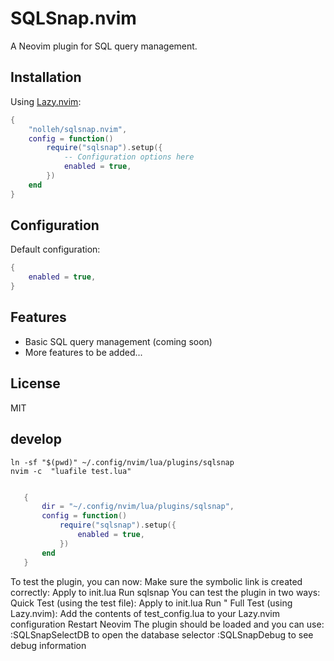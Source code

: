# SQLSnap.nvim

A Neovim plugin for SQL query management.

## Installation

Using [Lazy.nvim](https://github.com/folke/lazy.nvim):

```lua
{
    "nolleh/sqlsnap.nvim",
    config = function()
        require("sqlsnap").setup({
            -- Configuration options here
            enabled = true,
        })
    end
}
```

## Configuration

Default configuration:

```lua
{
    enabled = true,
}
```

## Features

- Basic SQL query management (coming soon)
- More features to be added...

## License

MIT

## develop

```
ln -sf "$(pwd)" ~/.config/nvim/lua/plugins/sqlsnap
nvim -c  "luafile test.lua"

```

```lua

   {
       dir = "~/.config/nvim/lua/plugins/sqlsnap",
       config = function()
           require("sqlsnap").setup({
               enabled = true,
           })
       end
   }

```



To test the plugin, you can now:
Make sure the symbolic link is created correctly:
Apply to init.lua
Run
sqlsnap
You can test the plugin in two ways:
Quick Test (using the test file):
Apply to init.lua
Run
"
Full Test (using Lazy.nvim):
Add the contents of test_config.lua to your Lazy.nvim configuration
Restart Neovim
The plugin should be loaded and you can use:
:SQLSnapSelectDB to open the database selector
:SQLSnapDebug to see debug information
